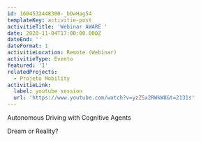 ```yaml
---
id: 1604532448300-_bOwHag54
templateKey: activitie-post
activitieTitle: 'Webinar AWARE '
date: 2020-11-04T17:00:00.000Z
dateEnd: ''
dateFormat: 1
activitieLocation: Remote (Webinar)
activitieType: Evento
featured: '1'
relatedProjects:
  - Projeto Mobility
activitieLink:
  label: youtube session
  url: 'https://www.youtube.com/watch?v=yzZSx2RWkW8&t=2131s'
---
```

Autonomous Driving with Cognitive Agents 

Dream or Reality?
